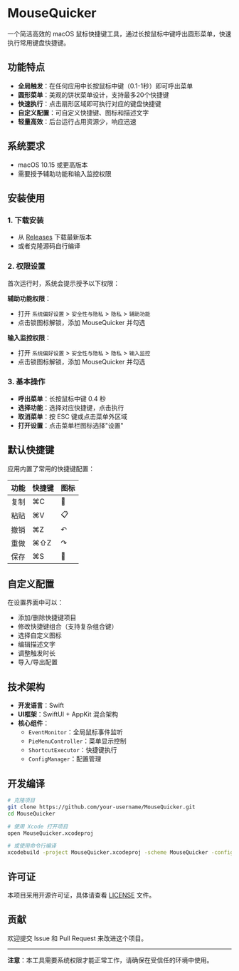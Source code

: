 # MouseQuicker

一个简洁高效的 macOS 鼠标快捷键工具，通过长按鼠标中键呼出圆形菜单，快速执行常用键盘快捷键。

## 功能特点

- **全局触发**：在任何应用中长按鼠标中键（0.1-1秒）即可呼出菜单
- **圆形菜单**：美观的饼状菜单设计，支持最多20个快捷键
- **快速执行**：点击扇形区域即可执行对应的键盘快捷键
- **自定义配置**：可自定义快捷键、图标和描述文字
- **轻量高效**：后台运行占用资源少，响应迅速

## 系统要求

- macOS 10.15 或更高版本
- 需要授予辅助功能和输入监控权限

## 安装使用

### 1. 下载安装
- 从 [Releases](https://github.com/Syferie/MouseQuicker/releases) 下载最新版本
- 或者克隆源码自行编译

### 2. 权限设置
首次运行时，系统会提示授予以下权限：

**辅助功能权限**：
- 打开 `系统偏好设置` > `安全性与隐私` > `隐私` > `辅助功能`
- 点击锁图标解锁，添加 MouseQuicker 并勾选

**输入监控权限**：
- 打开 `系统偏好设置` > `安全性与隐私` > `隐私` > `输入监控`
- 点击锁图标解锁，添加 MouseQuicker 并勾选

### 3. 基本操作
- **呼出菜单**：长按鼠标中键 0.4 秒
- **选择功能**：选择对应快捷键，点击执行
- **取消菜单**：按 ESC 键或点击菜单外区域
- **打开设置**：点击菜单栏图标选择"设置"

## 默认快捷键

应用内置了常用的快捷键配置：

| 功能 | 快捷键 | 图标 |
|------|--------|------|
| 复制 | ⌘C | 📄 |
| 粘贴 | ⌘V | 📋 |
| 撤销 | ⌘Z | ↶ |
| 重做 | ⌘⇧Z | ↷ |
| 保存 | ⌘S | 💾 |

## 自定义配置

在设置界面中可以：
- 添加/删除快捷键项目
- 修改快捷键组合（支持复杂组合键）
- 选择自定义图标
- 编辑描述文字
- 调整触发时长
- 导入/导出配置

## 技术架构

- **开发语言**：Swift
- **UI框架**：SwiftUI + AppKit 混合架构
- **核心组件**：
  - `EventMonitor`：全局鼠标事件监听
  - `PieMenuController`：菜单显示控制
  - `ShortcutExecutor`：快捷键执行
  - `ConfigManager`：配置管理

## 开发编译

```bash
# 克隆项目
git clone https://github.com/your-username/MouseQuicker.git
cd MouseQuicker

# 使用 Xcode 打开项目
open MouseQuicker.xcodeproj

# 或使用命令行编译
xcodebuild -project MouseQuicker.xcodeproj -scheme MouseQuicker -configuration Release
```

## 许可证

本项目采用开源许可证，具体请查看 [LICENSE](LICENSE) 文件。

## 贡献

欢迎提交 Issue 和 Pull Request 来改进这个项目。

---

**注意**：本工具需要系统权限才能正常工作，请确保在受信任的环境中使用。

